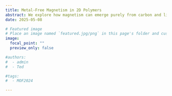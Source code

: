 ```yaml
---
title: Metal-Free Magnetism in 2D Polymers
abstract: We explore how magnetism can emerge purely from carbon and light elements—without the need for transition metals. We design two-dimensional π-conjugated networks such as the Honeycomb-Kagome lattice. These materials exhibit robust spin polarization originating from the intrinsic topology and electronic structure of their building blocks. Remarkably, exotic quantum phenomena have been observed in these systems, including Stoner ferromagnetism and Mott-Hubbard insulating behavior, highlighting the strong correlation effects inherent in purely organic frameworks. Our work demonstrates that magnetism can be engineered in metal-free materials by manipulating the topology, connectivity, and chemical components at the molecular level, paving the way for sustainable spintronic devices and quantum technologies.
date: 2025-05-08

# Featured image
# Place an image named `featured.jpg/png` in this page's folder and customize its options here.
image:
  focal_point: ""
  preview_only: false

#authors:
#  - admin
#  - Ted

#tags:
#  - MOF2024

---
```

